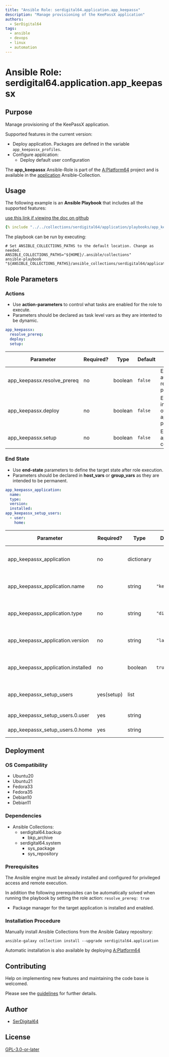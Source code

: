 ```yaml
---
title: "Ansible Role: serdigital64.application.app_keepassx"
description: "Manage provisioning of the KeePassX application"
authors:
  - SerDigital64
tags:
  - ansible
  - devops
  - linux
  - automation
---
```


# Ansible Role: serdigital64.application.app_keepassx

## Purpose

Manage provisioning of the KeePassX application.

Supported features in the current version:

- Deploy application. Packages are defined in the variable `app_keepassx_profiles`.
- Configure application:
  - Deploy default user configuration

The **app_keepassx** Ansible-Role is part of the [A:Platform64](https://github.com/serdigital64/aplatform64) project and is available in the [application](../collections/application.md) Ansible-Collection.

## Usage

The following example is an **Ansible Playbook** that includes all the supported features:

[use this link if viewing the doc on github](../../collections/serdigital64/application/playbooks/app_keepassx.yml)

```yaml
{% include "../../collections/serdigital64/application/playbooks/app_keepassx.yml" %}
```

The playbook can be run by executing:

```shell
# Set ANSIBLE_COLLECTIONS_PATHS to the default location. Change as needed.
ANSIBLE_COLLECTIONS_PATHS="${HOME}/.ansible/collections"
ansible-playbook "${ANSIBLE_COLLECTIONS_PATHS}/ansible_collections/serdigital64/application/playbooks/app_keepassx.yml"
```

## Role Parameters

### Actions

- Use **action-parameters** to control what tasks are enabled for the role to execute.
- Parameters should be declared as task level vars as they are intented to be dynamic.

```yaml
app_keepassx:
  resolve_prereq:
  deploy:
  setup:
```

| Parameter                   | Required? | Type    | Default | Purpose / Value                             |
| --------------------------- | --------- | ------- | ------- | ------------------------------------------- |
| app_keepassx.resolve_prereq | no        | boolean | `false` | Enable automatic resolution of prequisites  |
| app_keepassx.deploy         | no        | boolean | `false` | Enable installation of application packages |
| app_keepassx.setup          | no        | boolean | `false` | Enable application configuration            |

### End State

- Use **end-state** parameters to define the target state after role execution.
- Parameters should be declared in **host_vars** or **group_vars** as they are intended to be permanent.

```yaml
app_keepassx_application:
  name:
  type:
  version:
  installed:
app_keepassx_setup_users:
  - user:
    home:
```

| Parameter                          | Required?  | Type       | Default      | Purpose / Value                    |
| ---------------------------------- | ---------- | ---------- | ------------ | ---------------------------------- |
| app_keepassx_application           | no         | dictionary |              | Set application package end state  |
| app_keepassx_application.name      | no         | string     | `"keepassx"` | Select application package name    |
| app_keepassx_application.type      | no         | string     | `"distro"`   | Select application package type    |
| app_keepassx_application.version   | no         | string     | `"latest"`   | Select application package version |
| app_keepassx_application.installed | no         | boolean    | `true`       | Set application package end state  |
| app_keepassx_setup_users           | yes(setup) | list       |              | List of users for the setup task   |
| app_keepassx_setup_users.0.user    | yes        | string     |              | User login name                    |
| app_keepassx_setup_users.0.home    | yes        | string     |              | Home full path                     |

## Deployment

### OS Compatibility

- Ubuntu20
- Ubuntu21
- Fedora33
- Fedora35
- Debian10
- Debian11

### Dependencies

- Ansible Collections:
  - serdigital64.backup
    - bkp_archive
  - serdigital64.system
    - sys_package
    - sys_repository

### Prerequisites

The Ansible engine must be already installed and configured for privileged access and remote execution.

In addition the following prerequisites can be automatically solved when running the playbook by setting the role action: `resolve_prereq: true`

- Package manager for the target application is installed and enabled.

### Installation Procedure

Manually install Ansible Collections from the Ansible Galaxy repository:

```shell
ansible-galaxy collection install --upgrade serdigital64.application
```

Automatic installation is also available by deploying [A:Platform64](https://aplatform64.readthedocs.io/en/latest/#deployment)

## Contributing

Help on implementing new features and maintaining the code base is welcomed.

Please see the [guidelines](../contributing/guidelines.md) for further details.

## Author

- [SerDigital64](https://serdigital64.github.io/)

## License

[GPL-3.0-or-later](https://www.gnu.org/licenses/gpl-3.0.txt)
